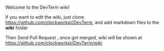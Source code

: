 Welcome to the DevTerm wiki!

If you want to edit the wiki, just clone https://github.com/clockworkpi/DevTerm, and add markdown files to the **wiki** folder

Then Send Pull Request , once got merged, wiki will be shown at https://github.com/clockworkpi/DevTerm/wiki

